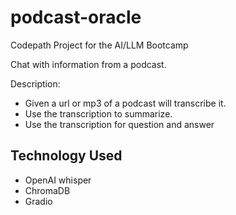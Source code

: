# podcast-oracle
Codepath Project for the AI/LLM Bootcamp

Chat with information from a podcast. 

Description: 
- Given a url or mp3 of a podcast will transcribe it. 
- Use the transcription to summarize. 
- Use the transcription for question and answer 


## Technology Used
- OpenAI whisper
- ChromaDB
- Gradio

